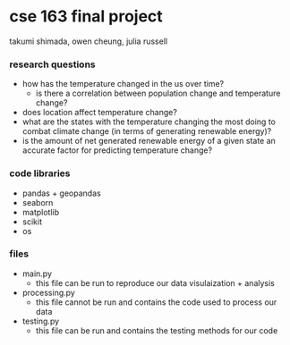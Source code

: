# cse 163 final project
takumi shimada, owen cheung, julia russell
### research questions
- how has the temperature changed in the us over time?
  - is there a correlation between population change and temperature change?
- does location affect temperature change?
- what are the states with the temperature changing the most doing to combat climate change (in terms of generating renewable energy)?
- is the amount of net generated renewable energy of a given state an accurate factor for predicting temperature change?
### code libraries
- pandas + geopandas
- seaborn
- matplotlib
- scikit
- os
### files
- main.py
  - this file can be run to reproduce our data visulaization + analysis
- processing.py
  - this file cannot be run and contains the code used to process our data
- testing.py
  - this file can be run and contains the testing methods for our code